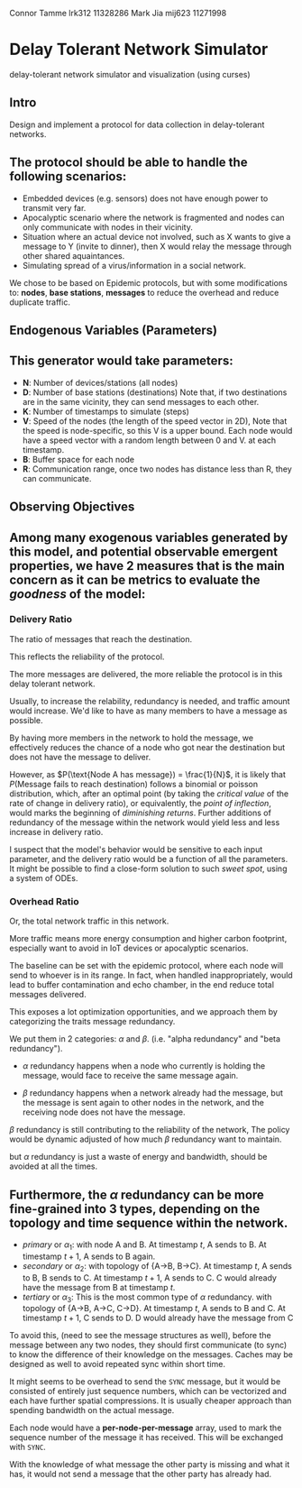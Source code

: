 Connor Tamme lrk312 11328286
Mark Jia mij623 11271998

# Delay Tolerant Network Simulator

delay-tolerant network simulator and visualization (using curses)

## Intro

Design and implement a protocol for data collection in delay-tolerant networks.

The protocol should be able to handle the following scenarios:
-
- Embedded devices (e.g. sensors) does not have enough power 
to transmit very far.
- Apocalyptic scenario where the network is fragmented and nodes can only 
communicate with nodes in their vicinity.
- Situation where an actual device not involved, such as X wants to give a
message to Y (invite to dinner), then X would relay the message through other
shared aquaintances.
- Simulating spread of a virus/information in a social network.

We chose to be based on Epidemic protocols, 
but with some modifications to: **nodes**, **base stations**, **messages** 
to reduce the overhead and reduce duplicate traffic.

## Endogenous Variables (Parameters)

This generator would take parameters:
-
- **N**: Number of devices/stations (all nodes)
- **D**: Number of base stations (destinations)
    Note that, if two destinations are in the same vicinity, 
    they can send messages to each other.
- **K**: Number of timestamps to simulate (steps)
- **V**: Speed of the nodes (the length of the speed vector in 2D),
    Note that the speed is node-specific, so this V is a upper bound.
    Each node would have a speed vector with a random length between 0 and V.
    at each timestamp.
- **B**: Buffer space for each node
- **R**: Communication range, once two nodes has distance less than R, 
    they can communicate.

## Observing Objectives

Among many exogenous variables generated by this model, 
    and potential observable emergent properties, 
    we have 2 measures that is the main concern as it can be 
    metrics to evaluate the *goodness* of the model:
-
### Delivery Ratio

The ratio of messages that reach the destination.

This reflects the reliability of the protocol. 

The more messages are delivered,
    the more reliable the protocol is in this delay tolerant network.

Usually, to increase the relability, redundancy is needed, and traffic amount 
    would increase. We'd like to have as many members to 
    have a message as possible. 

By having more members in the network to hold the message, we effectively
    reduces the chance of a node who got near the destination but does not have
    the message to deliver.

However, as $P(\text{Node A has message}) = \frac{1}{N}$, it is likely that
    $P(\text{Message fails to reach destination})$ follows a binomial or poisson
    distribution, which, after an optimal point (by taking the *critical value*
    of the rate of change in delivery ratio), or equivalently, the *point of
    inflection*, would marks the beginning of *diminishing returns*. 
    Further additions of redundancy of the message within the network 
    would yield less and less increase in delivery ratio.

I suspect that the model's behavior would be sensitive to each input parameter,
    and the delivery ratio would be a function of all the parameters.
    It might be possible to find a close-form solution to such *sweet spot*,
    using a system of ODEs.

### Overhead Ratio

Or, the total network traffic in this network.

More traffic means more energy consumption and higher carbon footprint, 
    especially want to avoid in IoT devices or apocalyptic scenarios.

The baseline can be set with the epidemic protocol, where each node will send
    to whoever is in its range. In fact, when handled inappropriately, would 
    lead to buffer contamination and echo chamber, in the end reduce total 
    messages delivered.

This exposes a lot optimization opportunities, and we approach them by 
    categorizing the traits message redundancy.

We put them in 2 categories: $\alpha$ and $\beta$. (i.e. "alpha redundancy"
    and "beta redundancy").

- $\alpha$ redundancy happens when a node who currently is holding the 
    message, would face to receive the same message again. 

- $\beta$ redundancy happens when a network already had the message, but
    the message is sent again to other nodes in the network, and the receiving
    node does not have the message.

$\beta$ redundancy is still contributing to the reliability of the network, 
    The policy would be dynamic adjusted of how much $\beta$ redundancy want to
    maintain.

but $\alpha$ redundancy is just a waste of energy and bandwidth, should be 
avoided at all the times.

Furthermore, the $\alpha$ redundancy can be more fine-grained into 3 types,
    depending on the topology and time sequence within the network.
-
- *primary* or $\alpha_1$: with node A and B. At timestamp $t$, A sends to B.
    At timestamp $t+1$, A sends to B again.
- *secondary* or $\alpha_2$: with topology of {A->B, B->C}. At timestamp $t$,
    A sends to B, B sends to C. At timestamp $t+1$, A sends to C. C would 
    already have the message from B at timestamp $t$.
- *tertiary* or $\alpha_3$: This is the most common type of $\alpha$ redundancy.
    with topology of {A->B, A->C, C->D}. At timestamp $t$, A sends to B and C.
    At timestamp $t+1$, C sends to D. D would already have the message from C

To avoid this, (need to see the message structures as well), before the message
    between any two nodes, they should first communicate (to sync) to know the 
    difference of their knowledge on the messages.
    Caches may be designed as well to avoid repeated sync within short time.

It might seems to be overhead to send the `SYNC` message, but it would be consisted
    of entirely just sequence numbers, which can be vectorized and each have 
    further spatial compressions. It is usually cheaper approach than spending
    bandwidth on the actual message.

Each node would have a **per-node-per-message** array, used to mark the sequence
    number of the message it has received. This will be exchanged with `SYNC`.

With the knowledge of what message the other party is missing and what it has,
    it would not send a message that the other party has already had.


